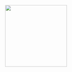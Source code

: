 <div align="center">
  <img height="200" src=![zero-drakengard](https://github.com/user-attachments/assets/755e4c32-44df-4bfe-973a-686faf76e714)  />
</div>
